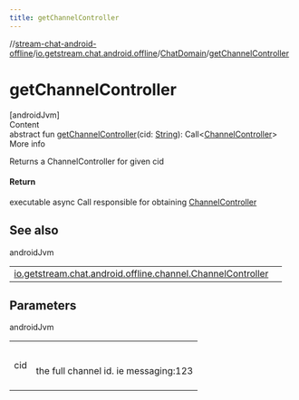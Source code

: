 ```yaml
---
title: getChannelController
---
```

//[stream-chat-android-offline](../../../index.md)/[io.getstream.chat.android.offline](../index.md)/[ChatDomain](index.md)/[getChannelController](getChannelController.md)



# getChannelController  
[androidJvm]  
Content  
abstract fun [getChannelController](getChannelController.md)(cid: [String](https://kotlinlang.org/api/latest/jvm/stdlib/kotlin/-string/index.html)): Call&lt;[ChannelController](../../io.getstream.chat.android.offline.channel/ChannelController/index.md)&gt;  
More info  


Returns a ChannelController for given cid



#### Return  


executable async Call responsible for obtaining [ChannelController](../../io.getstream.chat.android.offline.channel/ChannelController/index.md)



## See also  
  
androidJvm  
  
| | |
|---|---|
| <a name="io.getstream.chat.android.offline/ChatDomain/getChannelController/#kotlin.String/PointingToDeclaration/"></a>[io.getstream.chat.android.offline.channel.ChannelController](../../io.getstream.chat.android.offline.channel/ChannelController/index.md)| <a name="io.getstream.chat.android.offline/ChatDomain/getChannelController/#kotlin.String/PointingToDeclaration/"></a>|
  


## Parameters  
  
androidJvm  
  
| | |
|---|---|
| <a name="io.getstream.chat.android.offline/ChatDomain/getChannelController/#kotlin.String/PointingToDeclaration/"></a>cid| <a name="io.getstream.chat.android.offline/ChatDomain/getChannelController/#kotlin.String/PointingToDeclaration/"></a><br/><br/>the full channel id. ie messaging:123<br/><br/>|
  
  



